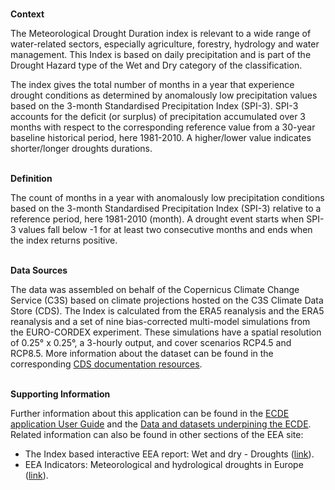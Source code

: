 <br />**Context**

The Meteorological Drought Duration index is relevant to a wide range of water-related sectors, especially agriculture, forestry, hydrology and water management. This Index is based on daily precipitation and is part of the Drought Hazard type of the Wet and Dry category of the classification.

The index gives the total number of months in a year that experience drought conditions as determined by anomalously low precipitation values based on the 3-month Standardised Precipitation Index (SPI-3). SPI-3 accounts for the deficit (or surplus) of precipitation accumulated over 3 months with respect to the corresponding reference value from a 30-year baseline historical period, here 1981-2010.
A higher/lower value indicates shorter/longer droughts durations.

<br />**Definition**

The count of months in a year with anomalously low precipitation conditions based on the 3-month Standardised Precipitation Index (SPI-3) relative to a reference period, here 1981-2010 (month). A drought event starts when SPI-3 values fall below -1 for at least two consecutive months and ends when the index returns positive.

<br />**Data Sources**

The data was assembled on behalf of the Copernicus Climate Change Service (C3S) based on climate projections hosted on the C3S Climate Data Store (CDS). The Index is calculated from the ERA5 reanalysis and the ERA5 reanalysis and a set of nine bias-corrected multi-model simulations from the EURO-CORDEX experiment. These simulations have a spatial resolution of 0.25° x 0.25°, a 3-hourly output, and cover scenarios RCP4.5 and RCP8.5. More information about the dataset can be found in the corresponding [CDS documentation resources](https://cds.climate.copernicus.eu/cdsapp#!/dataset/sis-energy-derived-projections).

<br />**Supporting Information**

Further information about this application can be found in the [ECDE application User Guide](https://confluence.ecmwf.int/display/ECDE/1.+Interactive+European+Climate+Data+Explorer%3A+User+Guide) and the [Data and datasets underpining the ECDE](https://confluence.ecmwf.int/display/ECDE/2.+ECDE+indicators+and+input+datasets).
Related information can also be found in other sections of the EEA site:

- The Index based interactive EEA report: Wet and dry - Droughts ([link](https://www.eea.europa.eu/publications/europes-changing-climate-hazards-1/wet-and-dry-1/wet-and-dry-drought)).
- EEA Indicators: Meteorological and hydrological droughts in Europe ([link](https://www.eea.europa.eu/data-and-maps/indicators/river-flow-drought-3/assessment)).
